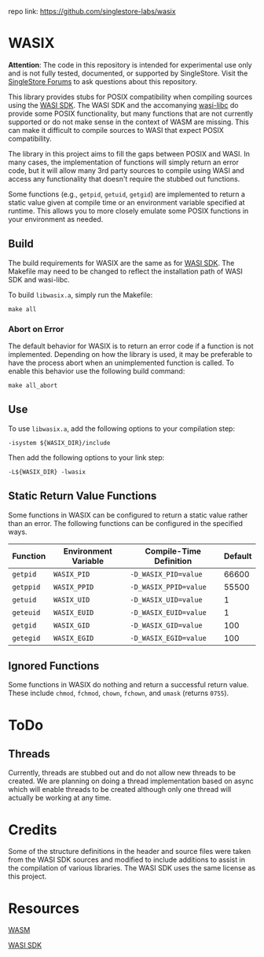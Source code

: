 repo link: https://github.com/singlestore-labs/wasix


# WASIX

**Attention**: The code in this repository is intended for experimental use only and is not fully tested, documented, or supported by SingleStore. Visit the [SingleStore Forums](https://www.singlestore.com/forum/) to ask questions about this repository.

This library provides stubs for POSIX compatibility when compiling sources
using the [WASI SDK](https://github.com/WebAssembly/wasi-sdk). The WASI SDK
and the accomanying [wasi-libc](https://github.com/WebAssembly/wasi-libc) do
provide some POSIX functionality, but many functions that are not currently
supported or do not make sense in the context of WASM are missing. This can
make it difficult to compile sources to WASI that expect POSIX compatibility.

The library in this project aims to fill the gaps between POSIX and WASI.
In many cases, the implementation of functions will simply return an error
code, but it will allow many 3rd party sources to compile using WASI and
access any functionality that doesn't require the stubbed out functions.

Some functions (e.g., `getpid`, `getuid`, `getgid`) are implemented to return
a static value given at compile time or an environment variable specified
at runtime. This allows you to more closely emulate some POSIX functions
in your environment as needed.

## Build

The build requirements for WASIX are the same as for 
[WASI SDK](https://github.com/WebAssembly/wasi-sdk). The Makefile may
need to be changed to reflect the installation path of WASI SDK and
wasi-libc.

To build `libwasix.a`, simply run the Makefile:
```
make all
```

### Abort on Error

The default behavior for WASIX is to return an error code if a function
is not implemented. Depending on how the library is used, it may be preferable
to have the process abort when an unimplemented function is called. To
enable this behavior use the following build command:
```
make all_abort
```

## Use

To use `libwasix.a`, add the following options to your compilation step:
```
-isystem ${WASIX_DIR}/include
```

Then add the following options to your link step:
```
-L${WASIX_DIR} -lwasix
```

## Static Return Value Functions

Some functions in WASIX can be configured to return a static value rather
than an error. The following functions can be configured in the specified
ways.

| **Function** | **Environment Variable** | **Compile-Time Definition** | **Default** |
|--------------|--------------------------|-----------------------------|-------------|
| `getpid`     | `WASIX_PID`              | `-D_WASIX_PID=value`        | 66600       |
| `getppid`    | `WASIX_PPID`             | `-D_WASIX_PPID=value`       | 55500       |
| `getuid`     | `WASIX_UID`              | `-D_WASIX_UID=value`        | 1           |
| `geteuid`    | `WASIX_EUID`             | `-D_WASIX_EUID=value`       | 1           |
| `getgid`     | `WASIX_GID `             | `-D_WASIX_GID=value`        | 100         |
| `getegid`    | `WASIX_EGID`             | `-D_WASIX_EGID=value`       | 100         |

## Ignored Functions

Some functions in WASIX do nothing and return a successful return value. These
include `chmod`, `fchmod`, `chown`, `fchown`, and `umask` (returns `0755`).


# ToDo

## Threads

Currently, threads are stubbed out and do not allow new threads to be created.
We are planning on doing a thread implementation based on async which will
enable threads to be created although only one thread will actually be working
at any time.


# Credits

Some of the structure definitions in the header and source files were taken 
from the WASI SDK sources and modified to include additions to assist in the
compilation of various libraries. The WASI SDK uses the same license as
this project.


# Resources

[WASM](https://webassembly.org)

[WASI SDK](https://github.com/WebAssembly/wasi-sdk) 